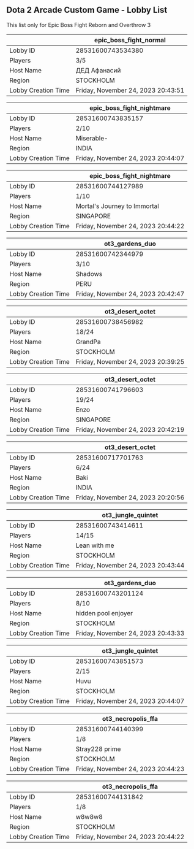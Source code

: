 ## Dota 2 Arcade Custom Game - Lobby List

This list only for Epic Boss Fight Reborn and Overthrow 3

|  | epic_boss_fight_normal |
| ------ | ------ |
| Lobby ID | 28531600743534380 |
| Players | 3/5 |
| Host Name | ДЕД Афанасий |
| Region | STOCKHOLM |
| Lobby Creation Time | Friday, November 24, 2023 20:43:51 |


|  | epic_boss_fight_nightmare |
| ------ | ------ |
| Lobby ID | 28531600743835157 |
| Players | 2/10 |
| Host Name | Miserable- |
| Region | INDIA |
| Lobby Creation Time | Friday, November 24, 2023 20:44:07 |


|  | epic_boss_fight_nightmare |
| ------ | ------ |
| Lobby ID | 28531600744127989 |
| Players | 1/10 |
| Host Name | Mortal's Journey to Immortal |
| Region | SINGAPORE |
| Lobby Creation Time | Friday, November 24, 2023 20:44:22 |


|  | ot3_gardens_duo |
| ------ | ------ |
| Lobby ID | 28531600742344979 |
| Players | 3/10 |
| Host Name | Shadows |
| Region | PERU |
| Lobby Creation Time | Friday, November 24, 2023 20:42:47 |


|  | ot3_desert_octet |
| ------ | ------ |
| Lobby ID | 28531600738456982 |
| Players | 18/24 |
| Host Name | GrandPa |
| Region | STOCKHOLM |
| Lobby Creation Time | Friday, November 24, 2023 20:39:25 |


|  | ot3_desert_octet |
| ------ | ------ |
| Lobby ID | 28531600741796603 |
| Players | 19/24 |
| Host Name | Enzo |
| Region | SINGAPORE |
| Lobby Creation Time | Friday, November 24, 2023 20:42:19 |


|  | ot3_desert_octet |
| ------ | ------ |
| Lobby ID | 28531600717701763 |
| Players | 6/24 |
| Host Name | Baki |
| Region | INDIA |
| Lobby Creation Time | Friday, November 24, 2023 20:20:56 |


|  | ot3_jungle_quintet |
| ------ | ------ |
| Lobby ID | 28531600743414611 |
| Players | 14/15 |
| Host Name | Lean with me |
| Region | STOCKHOLM |
| Lobby Creation Time | Friday, November 24, 2023 20:43:44 |


|  | ot3_gardens_duo |
| ------ | ------ |
| Lobby ID | 28531600743201124 |
| Players | 8/10 |
| Host Name | hidden pool enjoyer |
| Region | STOCKHOLM |
| Lobby Creation Time | Friday, November 24, 2023 20:43:33 |


|  | ot3_jungle_quintet |
| ------ | ------ |
| Lobby ID | 28531600743851573 |
| Players | 2/15 |
| Host Name | Huvu |
| Region | STOCKHOLM |
| Lobby Creation Time | Friday, November 24, 2023 20:44:07 |


|  | ot3_necropolis_ffa |
| ------ | ------ |
| Lobby ID | 28531600744140399 |
| Players | 1/8 |
| Host Name | Stray228 prime |
| Region | STOCKHOLM |
| Lobby Creation Time | Friday, November 24, 2023 20:44:23 |


|  | ot3_necropolis_ffa |
| ------ | ------ |
| Lobby ID | 28531600744131842 |
| Players | 1/8 |
| Host Name | w8w8w8 |
| Region | STOCKHOLM |
| Lobby Creation Time | Friday, November 24, 2023 20:44:22 |


